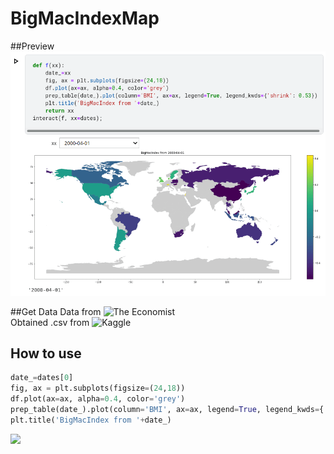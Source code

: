 # BigMacIndexMap

##Preview
![](https://raw.githubusercontent.com/ambader/BigMacIndexMap/main/BIM_Map.gif)

##Get Data
Data from ![The Economist](https://www.economist.com/big-mac-index)\
Obtained .csv from ![Kaggle](https://www.kaggle.com/paultimothymooney/the-economists-big-mac-index)

## How to use
```python
date_=dates[0]
fig, ax = plt.subplots(figsize=(24,18))
df.plot(ax=ax, alpha=0.4, color='grey')
prep_table(date_).plot(column='BMI', ax=ax, legend=True, legend_kwds={'shrink': 0.53})
plt.title('BigMacIndex from '+date_)
```
![](https://www.kaggleusercontent.com/kf/60989555/eyJhbGciOiJkaXIiLCJlbmMiOiJBMTI4Q0JDLUhTMjU2In0..VkZNOImkHsjEbswuU6zHxA.mJWRfAzUEgvRHjLaaRtgIWSSrByZP0We5T_aIKi9OnrdOJLC5yA6DgxEkhWG6Cgv7yck90azXxY1jfOrvvzPevkBK7ZF6t_EekanJ00WlRbjwwcqvWl-mACFkuiSl4Fw_dUVMw9KxBU1NYvYOjjrmjfeU_eJqgokw-5O5dGSBMWKhV-_rm3p4uE1v4XwHlUNmlH6K4GHIcEcHtvmhRokOtEVYX_isWGpErpAuUJK84XttD0bHCctq8nmTlL7gaqcyTO3XnRnnT9gf4RKxEpjfR5nkE6HlQ5dRRWINuYu4NYEF1SGmyeq6Wc-WnihVe3z0O0v85sdZef84wcw4gGxY7jwSuUYEJ8bzDjoQaemnI73B1Fxm4dlHdbh0xkZWf8qfYvDJ3Rx6dAyKVFnCLk1ajFDrfWSfsKSkN4w3q3J9hrj4yyumLNQnlxTLXVemrG88ouTwbpVDFQ-mk5eFDx-3_-ABl0YYsigMBXxu-0TBrYpoV15It_WrQ20qufHtu-hSr5rTWWVvWR41Q8Y6xC2pm9tq0uZbwd15uXM1mu3lhP_mxSEQJwr-9hjeDo50GCr6fUg7fPwt1hqpm0TFoZNVMXimcuQHYnsQPc9n8hLXfa4gt5GYKfNRhAVbgz2WM5mmZkDNnP3IkN2exLcTRkdzjgHC8JLna0_I-DNAwiegTA.6Cera0wBE2YrPhGMwQxg2A/__results___files/__results___4_1.png)
